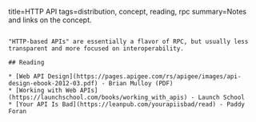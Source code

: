 title=HTTP API
tags=distribution, concept, reading, rpc
summary=Notes and links on the concept.
~~~~~~

"HTTP-based APIs" are essentially a flavor of RPC, but usually less transparent and more focused on interoperability.

## Reading

* [Web API Design](https://pages.apigee.com/rs/apigee/images/api-design-ebook-2012-03.pdf) - Brian Mulloy (PDF)
* [Working with Web APIs](https://launchschool.com/books/working_with_apis) - Launch School
* [Your API Is Bad](https://leanpub.com/yourapiisbad/read) - Paddy Foran
